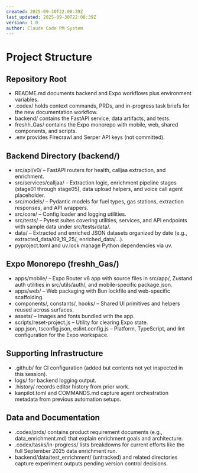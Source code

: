 ```yaml
---
created: 2025-09-30T22:08:39Z
last_updated: 2025-09-30T22:08:39Z
version: 1.0
author: Claude Code PM System
---
```


# Project Structure

## Repository Root
- README.md documents backend and Expo workflows plus environment variables.
- .codex/ holds context commands, PRDs, and in-progress task briefs for the new documentation workflow.
- backend/ contains the FastAPI service, data artifacts, and tests.
- freshh_Gas/ contains the Expo monorepo with mobile, web, shared components, and scripts.
- .env provides Firecrawl and Serper API keys (not committed).

## Backend Directory (backend/)
- src/api/v0/ – FastAPI routers for health, calljaa extraction, and enrichment.
- src/services/calljaa/ – Extraction logic, enrichment pipeline stages (stage01 through stage05), data upload helpers, and voice call agent placeholder.
- src/models/ – Pydantic models for fuel types, gas stations, extraction responses, and API wrappers.
- src/core/ – Config loader and logging utilities.
- src/tests/ – Pytest suites covering utilities, services, and API endpoints with sample data under src/tests/data/.
- data/ – Extracted and enriched JSON datasets organized by date (e.g., extracted_data/09_19_25/, enriched_data/...).
- pyproject.toml and uv.lock manage Python dependencies via uv.

## Expo Monorepo (freshh_Gas/)
- apps/mobile/ – Expo Router v6 app with source files in src/app/, Zustand auth utilities in src/utils/auth/, and mobile-specific package.json.
- apps/web/ – Web packaging with Bun lockfile and web-specific scaffolding.
- components/, constants/, hooks/ – Shared UI primitives and helpers reused across surfaces.
- assets/ – Images and fonts bundled with the app.
- scripts/reset-project.js – Utility for clearing Expo state.
- app.json, tsconfig.json, eslint.config.js – Platform, TypeScript, and lint configuration for the Expo workspace.

## Supporting Infrastructure
- .github/ for CI configuration (added but contents not yet inspected in this session).
- logs/ for backend logging output.
- .history/ records editor history from prior work.
- kanpilot.toml and COMMANDS.md capture agent orchestration metadata from previous automation setups.

## Data and Documentation
- .codex/prds/ contains product requirement documents (e.g., data_enrichment.md) that explain enrichment goals and architecture.
- .codex/tasks/in-progress/ lists breakdowns for current efforts like the full September 2025 data enrichment run.
- backend/data/test_enrichment/ (untracked) and related directories capture experiment outputs pending version control decisions.
